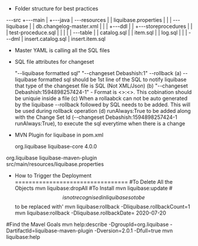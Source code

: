 - Folder structure for best practices

\---src
    +---main
    |   +---java
    |   \---resources
    |       |   liquibase.properties
    |       |
    |       \---liquibase
    |           |   db.changelog-master.xml
    |           |
    |           +---ddl
    |           |   +---storeprocedures
    |           |   |       test-proceduce.sql
    |           |   |
    |           |   \---table
    |           |           catalog.sql
    |           |           item.sql
    |           |           log.sql
    |           |
    |           \---dml
    |                   insert.catalog.sql
    |                   insert.item.sql
	
- Master YAML is calling all the SQL files

  <include  file="src/main/resources/liquibase/ddl/table/catalog.sql"/>   
  <include  file="src/main/resources/liquibase/ddl/table/item.sql"/>
  <include  file="src/main/resources/liquibase/ddl/storeprocedures/test-proceduce.sql"/> 
  <include  file="src/main/resources/liquibase/dml/insert.catalog.sql"/>
  <include  file="src/main/resources/liquibase/dml/insert.item.sql"/>
  
- SQL file attributes for changeset

    "--liquibase formatted sql" 
    "--changeset Debashish:1"
	--rollback 
  (a) --liquibase formatted sql should be 1st line of the SQL to notify liquibase that type of the changeset file is SQL (Not XML/Json)
  (b) "--changeset Debashish:1594898257424-1" - Format is <<Author>>:<<Changeset Id>>. This cobination should be uniquie inside a file
  (c) When a rollaabck can not be auto generated by the liquibase --rollback  followed by SQL needs to be added. This will be used during rollback operation
  (d) runAlways:True to be added along with the Change Set Id (--changeset Debashish:1594898257424-1 runAlways:True), 
      to execute the sql everytime when there is a change
	  
- MVN Plugin for liquibase in pom.xml


	<dependency>
		<groupId>org.liquibase</groupId>
		<artifactId>liquibase-core</artifactId>
		<version>4.0.0</version>
	</dependency>
	
<build>
	<plugins>
		<plugin>  
			<groupId>org.liquibase</groupId>  
			<artifactId>liquibase-maven-plugin</artifactId>  
			<configuration>                    
			  <propertyFile>src/main/resources/liquibase.properties</propertyFile>  
			</configuration>
		</plugin>
	</plugins>
</build>
		
- How to Trigger the Deployment
=================================
#To Delete All the Objects 
mvn liquibase:dropAll
#To Install 
mvn liquibase:update
#$$ is not recognised in liquibase so to be $$ to be replaced with'
mvn liquibase:rollback -Dliquibase.rollbackCount=1
mvn liquibase:rollback -Dliquibase.rollbackDate= 2020-07-20

#Find the Mavel Goals
mvn help:describe -DgroupId=org.liquibase -DartifactId=liquibase-maven-plugin -Dversion=2.0.1 -Dfull=true
mvn liquibase:help